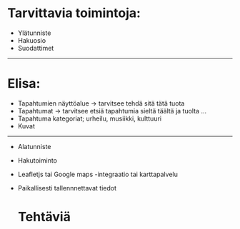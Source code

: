 # Tarvittavia toimintoja:


- Ylätunniste
- Hakuosio
- Suodattimet
--------------------------  


# Elisa: 
- Tapahtumien näyttöalue -> tarvitsee tehdä sitä tätä tuota
- Tapahtumat -> tarvitsee etsiä tapahtumia sieltä täältä ja tuolta ...
- Tapahtuma kategoriat; urheilu, musiikki, kulttuuri
- Kuvat 


 ------------------------------
- Alatunniste 
- Hakutoiminto
- Leafletjs tai Google maps -integraatio tai karttapalvelu
- Paikallisesti tallennnettavat tiedot

  # Tehtäviä

